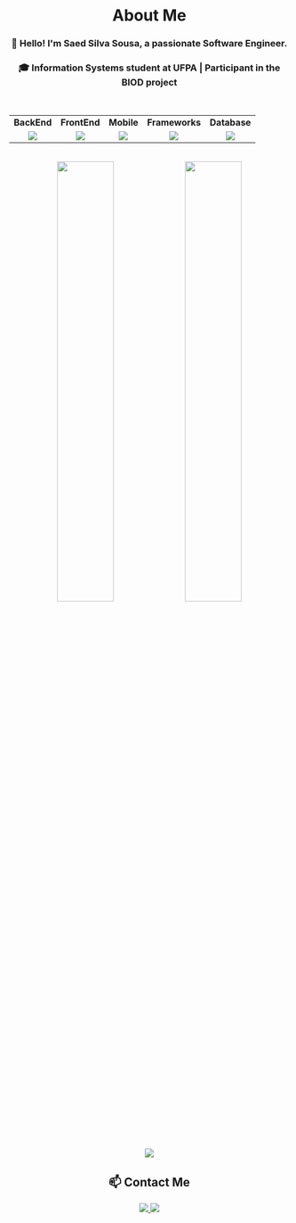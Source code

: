 <div align="center">

<h1>About Me</h1>

<h3>👋 Hello! I'm Saed Silva Sousa, a passionate Software Engineer.</h3>
<h3>🎓 Information Systems student at UFPA | Participant in the BIOD project</h3>

<br/>

<table>
  <tr align="center">
    <td><b>BackEnd</b></td>
    <td><b>FrontEnd</b></td>
    <td><b>Mobile</b></td>
    <td><b>Frameworks</b></td>
    <td><b>Database</b></td>
  </tr>
  <tr align="center">
    <td><img src="https://skillicons.dev/icons?i=java,kotlin" /></td>
    <td><img src="https://skillicons.dev/icons?i=javascript,typescript,css,html" /></td>
    <td><img src="https://skillicons.dev/icons?i=kotlin,androidstudio" /></td>
    <td><img src="https://skillicons.dev/icons?i=spring,react,angular" /></td>
    <td><img src="https://skillicons.dev/icons?i=mysql,postgresql,sqlite,mongodb" /></td>
  </tr>
</table>

<br/>

<div align="center">
  <img width="45%" src="https://github-readme-stats.vercel.app/api?username=SaedSilva&show_icons=true&theme=github_dark&border_color=2D333A" />
  <img width="45%" src="https://github-readme-stats.vercel.app/api/top-langs/?username=SaedSilva&layout=compact&theme=github_dark&border_color=2D333A" />
</div>

<br/>

<img src="https://leetcard.jacoblin.cool/SaedSS?theme=nord" />

<br/>

<h2>📫 Contact Me</h2>

<p align="center">
  <a href="https://www.linkedin.com/in/saedss/" target="_blank">
    <img src="https://img.shields.io/badge/LinkedIn-blue?logo=linkedin&style=for-the-badge" />
  </a>
  <a href="mailto:saed.sousa@hotmail.com" target="_blank">
    <img src="https://img.shields.io/badge/Email-red?logo=gmail&style=for-the-badge" />
  </a>
</p>

</div>
